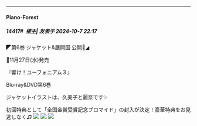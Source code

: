 ﻿
*****

####  Piano-Forest  
##### 14417#         楼主| 发表于 2024-10-7 22:17

◤第6巻 ジャケット&amp;展開図 公開🎺◢

📀11月27日(水)発売

『響け！ユーフォニアム３』

Blu-ray&amp;DVD第6巻

ジャケットイラストは、久美子と麗奈です✨

初回特典として「全国金賞受賞記念ブロマイド」の封入が決定！豪華特典をお見逃しなく♫
<img src="https://p.sda1.dev/19/47069b842c8144f62277496d9398d286/20241007_221609.jpg" referrerpolicy="no-referrer">
<img src="https://p.sda1.dev/19/d70ec345eb98c1bbc88f134af167ef51/20241007_221611.jpg" referrerpolicy="no-referrer">
<img src="https://p.sda1.dev/19/039991c1999ebec851799e06c949dbc4/20241007_221614.jpg" referrerpolicy="no-referrer">

